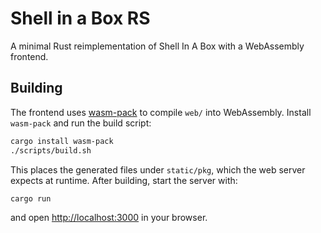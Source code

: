 # Shell in a Box RS

A minimal Rust reimplementation of Shell In A Box with a WebAssembly frontend.

## Building

The frontend uses [wasm-pack](https://rustwasm.github.io/wasm-pack/) to compile
`web/` into WebAssembly. Install `wasm-pack` and run the build script:

```bash
cargo install wasm-pack
./scripts/build.sh
```

This places the generated files under `static/pkg`, which the web server expects
at runtime. After building, start the server with:

```bash
cargo run
```

and open <http://localhost:3000> in your browser.
